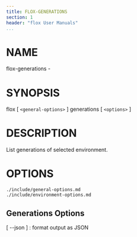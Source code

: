 ```yaml
---
title: FLOX-GENERATIONS
section: 1
header: "flox User Manuals"
...
```



# NAME

flox-generations -

# SYNOPSIS

flox [ `<general-options>` ] generations [ `<options>` ]

# DESCRIPTION

List generations of selected environment.

# OPTIONS

```{.include}
./include/general-options.md
./include/environment-options.md
```

## Generations Options

[ \--json ]
:   format output as JSON
